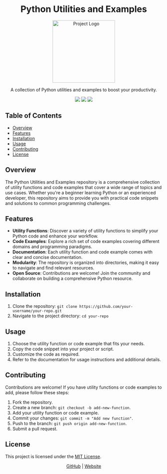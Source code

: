 <!-- Project Title -->
<h1 align="center">Python Utilities and Examples</h1>

<!-- Project Description -->
<p align="center">
    <img src="[https://example.com/dark_theme_logo.png](https://images.unsplash.com/photo-1551150441-3f3828204ef0?ixlib=rb-4.0.3&ixid=MnwxMjA3fDB8MHxwaG90by1wYWdlfHx8fGVufDB8fHx8&auto=format&fit=crop&w=2070&q=80)" alt="Project Logo" width="200">
</p>
<p align="center">A collection of Python utilities and examples to boost your productivity.</p>

<!-- Badges -->
<p align="center">
    <img src="https://img.shields.io/badge/Language-Python-blue">
    <img src="https://img.shields.io/badge/License-MIT-green">
    <img src="https://img.shields.io/badge/Status-Active-brightgreen">
</p>

<!-- Table of Contents -->
## Table of Contents
- [Overview](#overview)
- [Features](#features)
- [Installation](#installation)
- [Usage](#usage)
- [Contributing](#contributing)
- [License](#license)

<!-- Overview Section -->
## Overview
The Python Utilities and Examples repository is a comprehensive collection of utility functions and code examples that cover a wide range of topics and use cases. Whether you're a beginner learning Python or an experienced developer, this repository aims to provide you with practical code snippets and solutions to common programming challenges.

<!-- Features Section -->
## Features
- **Utility Functions**: Discover a variety of utility functions to simplify your Python code and enhance your workflow.
- **Code Examples**: Explore a rich set of code examples covering different domains and programming paradigms.
- **Documentation**: Each utility function and code example comes with clear and concise documentation.
- **Modularity**: The repository is organized into directories, making it easy to navigate and find relevant resources.
- **Open Source**: Contributions are welcome! Join the community and collaborate on building a comprehensive Python resource.

<!-- Installation Section -->
## Installation
1. Clone the repository: `git clone https://github.com/your-username/your-repo.git`
2. Navigate to the project directory: `cd your-repo`

<!-- Usage Section -->
## Usage
1. Choose the utility function or code example that fits your needs.
2. Copy the code snippet into your project or script.
3. Customize the code as required.
4. Refer to the documentation for usage instructions and additional details.

<!-- Contributing Section -->
## Contributing
Contributions are welcome! If you have utility functions or code examples to add, please follow these steps:
1. Fork the repository.
2. Create a new branch: `git checkout -b add-new-function`.
3. Add your utility function or code example.
4. Commit your changes: `git commit -m "Add new function"`.
5. Push to the branch: `git push origin add-new-function`.
6. Submit a pull request.

<!-- License Section -->
## License
This project is licensed under the [MIT License](LICENSE).

<!-- Footer -->
<p align="center">
    <a href="https://github.com/your-username" target="_blank">GitHub</a> |
    <a href="https://your-website.com" target="_blank">Website</a>
</p>
